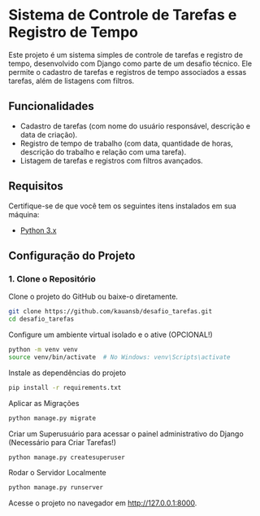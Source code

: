 # Sistema de Controle de Tarefas e Registro de Tempo

Este projeto é um sistema simples de controle de tarefas e registro de tempo, desenvolvido com Django como parte de um desafio técnico. Ele permite o cadastro de tarefas e registros de tempo associados a essas tarefas, além de listagens com filtros.

## Funcionalidades

- Cadastro de tarefas (com nome do usuário responsável, descrição e data de criação).
- Registro de tempo de trabalho (com data, quantidade de horas, descrição do trabalho e relação com uma tarefa).
- Listagem de tarefas e registros com filtros avançados.

## Requisitos

Certifique-se de que você tem os seguintes itens instalados em sua máquina:

- [Python 3.x](https://www.python.org/downloads/)

## Configuração do Projeto

### 1. Clone o Repositório

Clone o projeto do GitHub ou baixe-o diretamente.

```bash
git clone https://github.com/kauansb/desafio_tarefas.git
cd desafio_tarefas
```

Configure um ambiente virtual isolado e o ative (OPCIONAL!)
```bash
python -m venv venv 
source venv/bin/activate  # No Windows: venv\Scripts\activate

```

Instale as dependências do projeto
```bash
pip install -r requirements.txt

```

Aplicar as Migrações
```bash
python manage.py migrate

```

Criar um Superusuário para acessar o painel administrativo do Django (Necessário para Criar Tarefas!)
```bash
python manage.py createsuperuser

```


Rodar o Servidor Localmente
```bash
python manage.py runserver

```

Acesse o projeto no navegador em http://127.0.0.1:8000.
